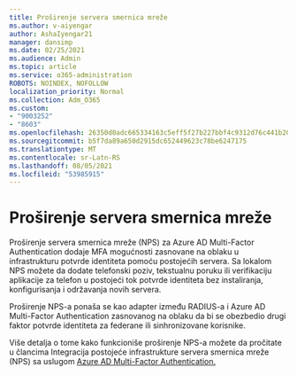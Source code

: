 ```yaml
---
title: Proširenje servera smernica mreže
ms.author: v-aiyengar
author: AshaIyengar21
manager: dansimp
ms.date: 02/25/2021
ms.audience: Admin
ms.topic: article
ms.service: o365-administration
ROBOTS: NOINDEX, NOFOLLOW
localization_priority: Normal
ms.collection: Adm_O365
ms.custom:
- "9003252"
- "8603"
ms.openlocfilehash: 26350d0adc665334163c5eff5f27b227bbf4c9312d76c441b2057471e99e0b30
ms.sourcegitcommit: b5f7da89a650d2915dc652449623c78be6247175
ms.translationtype: MT
ms.contentlocale: sr-Latn-RS
ms.lasthandoff: 08/05/2021
ms.locfileid: "53985915"
---
```

# <a name="network-policy-server-extension"></a>Proširenje servera smernica mreže

Proširenje servera smernica mreže (NPS) za Azure AD Multi-Factor Authentication dodaje MFA mogućnosti zasnovane na oblaku u infrastrukturu potvrde identiteta pomoću postojećih servera. Sa lokalom NPS možete da dodate telefonski poziv, tekstualnu poruku ili verifikaciju aplikacije za telefon u postojeći tok potvrde identiteta bez instaliranja, konfigurisanja i održavanja novih servera.

Proširenje NPS-a ponaša se kao adapter između RADIUS-a i Azure AD Multi-Factor Authentication zasnovanog na oblaku da bi se obezbedio drugi faktor potvrde identiteta za federane ili sinhronizovane korisnike.

Više detalja o tome kako funkcioniše proširenje NPS-a možete da pročitate u člancima Integracija postojeće infrastrukture servera smernica mreže (NPS) sa uslugom [Azure AD Multi-Factor Authentication.](https://docs.microsoft.com/azure/active-directory/authentication/howto-mfa-nps-extension)
